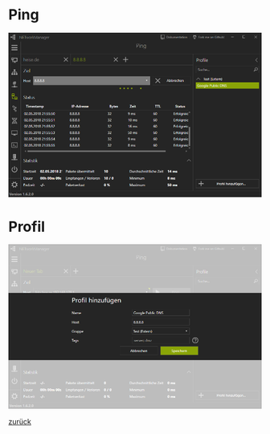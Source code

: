 # Ping

![Ping](../../_images/Ping.de-DE.png)

# Profil

![Ping_Profile](../../_images/Ping_Profile.de-DE.png)

[zurück](../README.md)
